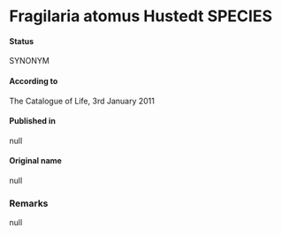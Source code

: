 Fragilaria atomus Hustedt SPECIES
=======

#### Status
SYNONYM

#### According to
The Catalogue of Life, 3rd January 2011

#### Published in
null

#### Original name
null

### Remarks
null